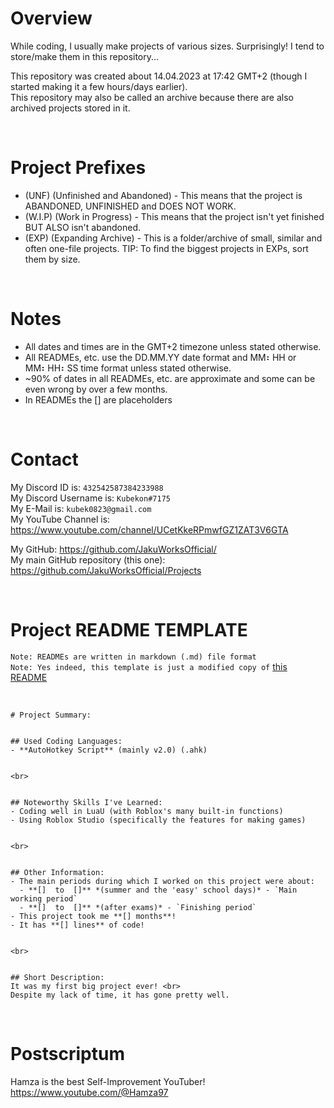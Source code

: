 # Overview
While coding, I usually make projects of various sizes. Surprisingly! I tend to store/make them in this repository...<br>

This repository was created about 14.04.2023 at 17:42 GMT+2 (though I started making it a few hours/days earlier).<br>
This repository may also be called an archive because there are also archived projects stored in it.


<br>


# Project Prefixes
- (UNF) (Unfinished and Abandoned) - This means that the project is ABANDONED, UNFINISHED and DOES NOT WORK.
- (W.I.P) (Work in Progress) - This means that the project isn't yet finished BUT ALSO isn't abandoned.
- (EXP) (Expanding Archive) - This is a folder/archive of small, similar and often one-file projects. TIP: To find the biggest projects in EXPs, sort them by size.


<br>


# Notes
- All dates and times are in the GMT+2 timezone unless stated otherwise.
- All READMEs, etc. use the DD.MM.YY date format and MM⠆HH or MM⠆HH⠆SS time format unless stated otherwise.
- ~90% of dates in all READMEs, etc. are approximate and some can be even wrong by over a few months.
- In READMEs the [] are placeholders


<br>


# Contact
My Discord ID is: `432542587384233988` <br>
My Discord Username is: `Kubekon#7175` <br>
My E-Mail is: `kubek0823@gmail.com` <br>
My YouTube Channel is: https://www.youtube.com/channel/UCetKkeRPmwfGZ1ZAT3V6GTA

My GitHub: https://github.com/JakuWorksOfficial/ <br>
My main GitHub repository (this one): https://github.com/JakuWorksOfficial/Projects


<br>


# Project README TEMPLATE
`Note: READMEs are written in markdown (.md) file format` <br>
`Note: Yes indeed, this template is just a modified copy of` [this README](Big/My%20first%20tycoon%20TAKE2/README.md)


<br>


```
# Project Summary:


## Used Coding Languages:
- **AutoHotkey Script** (mainly v2.0) (.ahk)


<br>


## Noteworthy Skills I've Learned:
- Coding well in LuaU (with Roblox's many built-in functions)
- Using Roblox Studio (specifically the features for making games)


<br>


## Other Information:
- The main periods during which I worked on this project were about:  
  - **[]  to  []** *(summer and the 'easy' school days)* - `Main working period`
  - **[]  to  []** *(after exams)* - `Finishing period`
- This project took me **[] months**!
- It has **[] lines** of code!


<br>


## Short Description:
It was my first big project ever! <br>
Despite my lack of time, it has gone pretty well.
```


<br>


# Postscriptum
Hamza is the best Self-Improvement YouTuber! <br>
https://www.youtube.com/@Hamza97